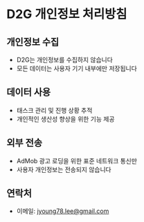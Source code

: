 # D2G 개인정보 처리방침

## 개인정보 수집
- D2G는 개인정보를 수집하지 않습니다
- 모든 데이터는 사용자 기기 내부에만 저장됩니다

## 데이터 사용
- 태스크 관리 및 진행 상황 추적
- 개인적인 생산성 향상을 위한 기능 제공

## 외부 전송
- AdMob 광고 로딩을 위한 표준 네트워크 통신만
- 사용자 개인정보는 전송되지 않습니다

## 연락처
- 이메일: jyoung78.lee@gmail.com
